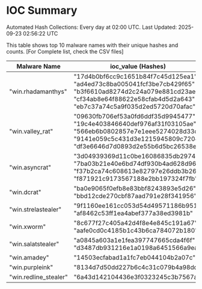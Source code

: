 # IOC Summary

Automated Hash Collections: Every day at 02:00 UTC. Last Updated: 2025-09-23 02:56:22 UTC

This table shows top 10 malware names with their unique hashes and counts. [For Complete list, check the CSV files]

| Malware Name | ioc_value (Hashes) | Count |
|--------------|--------------------|-------|
|  "win.rhadamanthys" |  "17d4b0bf6cc9c1651b84f7c45d125ea1"<br> "ad4ed73c8ba005041fcf3be7cb429f65"<br> "b3f6610ad8274d2c24a079e881cd23ae"<br> "cf34ab8e64f88622e58cfab4d5d2a643"<br> "eb7c37a74c5a9f035d2ed5720d70afac" | 5 |
|  "win.valley_rat" |  "09630fb706ef53a0fd6ddf35d9945477"<br> "19c4e403846640def976af31f03105ae"<br> "566eb6b0802857e7e1eee5274028d33d"<br> "9141e059c5c431d3e1215945809c7204"<br> "df3e6646d7d0893d2e55b6d5bc26538e" | 5 |
|  "win.asyncrat" |  "3d04939369d11c0be16086835db29745"<br> "7ba03b21e40e6bd74df930b4ad628d96"<br> "f37b2ca74c608613e82797e26ddb3b26"<br> "f871921c9173567188e2bb197324f7fb" | 4 |
|  "win.dcrat" |  "ba0e9065f0efb8e83bbf8243893e5d26"<br> "bbd12cde270cbf87aad791e28f341956" | 2 |
|  "win.strelastealer" |  "9f1160ee161cc053d54d49571186b951"<br> "af8462c53ff1ea4abef377a38ed3981b" | 2 |
|  "win.xworm" |  "8c677f27c405a42d4f8e4e845c191a67"<br> "aafe0cd0c4185b1c43b6ca784072b180" | 2 |
|  "win.salatstealer" |  "a0845a603a1e1fea397747665cda4f6f"<br> "d3487db931216e1a0198a6451566a9ea" | 2 |
|  "win.amadey" |  "14503ecfabad1a1fc7eb044104b2a07c" | 1 |
|  "win.purpleink" |  "8134d7d50dd227b6c4c31c079b4a98dd" | 1 |
|  "win.redline_stealer" |  "6a43d142104436e3f0323245c3b7567a" | 1 |